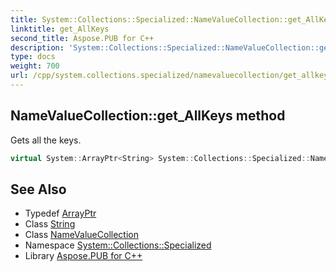 ```yaml
---
title: System::Collections::Specialized::NameValueCollection::get_AllKeys method
linktitle: get_AllKeys
second_title: Aspose.PUB for C++
description: 'System::Collections::Specialized::NameValueCollection::get_AllKeys method. Gets all the keys in C++.'
type: docs
weight: 700
url: /cpp/system.collections.specialized/namevaluecollection/get_allkeys/
---
```

## NameValueCollection::get_AllKeys method


Gets all the keys.

```cpp
virtual System::ArrayPtr<String> System::Collections::Specialized::NameValueCollection::get_AllKeys()
```

## See Also

* Typedef [ArrayPtr](../../../system/arrayptr/)
* Class [String](../../../system/string/)
* Class [NameValueCollection](../)
* Namespace [System::Collections::Specialized](../../)
* Library [Aspose.PUB for C++](../../../)
